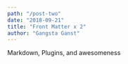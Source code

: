 ```yaml
---
path: "/post-two"
date: "2018-09-21"
title: "Front Matter x 2"
author: "Gangsta Ganst"
---
```


Markdown, Plugins, and awesomeness
